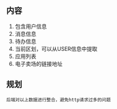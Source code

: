## 内容

1. 包含用户信息
2. 消息信息
3. 待办信息
4. 当前区划，可以从USER信息中提取
5. 应用列表
6. 电子卖场的链接地址

## 规划

    后端对以上数据进行整合，避免http请求过多的问题


